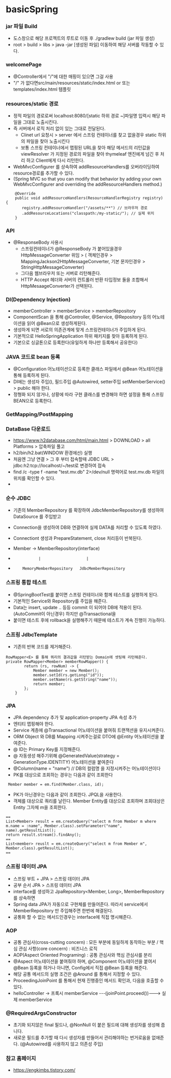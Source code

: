 # basicSpring


### jar 파일 Build
 - 도스창으로 해당 프로젝트의 루트로 이동 후 ./gradlew build (jar 파일 생성)
 - root > build > libs > java -jar [생성된 파일] 이동하여 해당 서버를 작동할 수 있다.

### welcomePage 
- @Controller에서 "/"에 대한 매핑이 있으면 그걸 사용
- "/" 가 없다면src/main/resources/static/index.html or 또는 templates/index.html 템플릿


### resources/static 경로
- 정적 파일의 경로로써 localhost:8080/[static 하위 경로 ~]파일명 입력시 해당 파일을 그대로 노출시킨다.
- 즉 서버에서 로직 처리 없이 있는 그대로 전달된다.
  - Clinet url 요청시 > server 에서 스프링 컨테이너를 찾고 없을경우 static 하위의 파일을 찾아 노출시킨다
  - 보통 스프링 컨테이너에서 맵핑된 URL을 찾아 해당 메서드의 리턴값을 viewResolver 가 지정된 경로의 파일을 찾아 thymeleaf 엔진에게 넘긴 후 처리 하고 Client에게 다시 리턴한다.
- WebMvcConfigurer 를 상속하여 addResourceHandlers를 오버라이딩하여 resource경로를 추가할 수 있다.
- (Spring MVC so that you can modify that behavior by adding your own WebMvcConfigurer and overriding the addResourceHandlers method.)

```
    @Override
    public void addResourceHandlers(ResourceHandlerRegistry registry) {
       registry.addResourceHandler("/assets/**") // 브라우저 경로
       .addResourceLocations("classpath:/my-static/"); // 실제 위치
    } 
```
### API
- @ResponseBody 사용시 
  - 스프링컨테이너가 @ResponseBody 가 붙어있을경우 HttpMessageConverter 위임  > ( 객체인경우 > MappingJackson2HttpMessageConverter, 기본 문자인경우 > StringHttpMessageConverter)
  - 그다음 웹브라우저 또는 서버로 리턴해준다.
  - HTTP Accept 헤더와 서버의 컨트롤러 반환 타입정보 둘을 조합해서 HttpMesaageConverter가 선택된다.


### DI(Dependency Injection)
- memberController > memberService > memberRepository 
- ComponentScan 을 통해  @Controller, @Service, @Repository 등의 어노테이션을 읽어 @Bean으로 생성하게된다.
- 생성하게 되면 서로의 의존관계에 맞게 스프링컨테이너가 주입하게 된다.
- 기본적으로 HelloSpringApplication 하위 패키지를 찾아 등록하게 된다.
- 기본으로 싱글톤으로 등록한다(유일하게 하나만 등록해서 공유한다)

### JAVA 코드로 bean 등록
- @Configuration 어노테이션으로 등록한 클래스 파일에서 @Bean 어노테이션을 통해 등록하게 된다.
- DI에는 생성자 주입(), 필드주입 @Autowired, setter주입 setMemberService() > public 해야 한다.
- 정형화 되지 않거나, 상황에 따라 구현 클래스를 변경해야 하면 설정을 통해 스프링 BEAN으로 등록한다.

### GetMapping/PostMapping


### DataBase 다운로드
- https://www.h2database.com/html/main.html > DOWNLOAD > all Platforms > 압축파일 풀고
- h2/bin/h2.bat(WINDOW 환경에선) 실행 
- 처음엔 그냥 연결 > 그 후 부터 접속할때 JDBC URL > jdbc:h2:tcp://localhost/~/test로 변경하여 접속 
- find /c -type f -name "test.mv.db" 2>/dev/null 명력어로 test.mv.db 파일의 위치를 확인할 수 있다.
- 
   
### 순수 JDBC
- 기존의 MemberRepository 를 확장하여 JdbcMemberRepository를 생성하여 DataSource 를 주입받고 
- Connection을 생성하여 DB와 연결하여 실제 DATA를 처리할 수 있도록 하였다.
- Connectiont 생성과 PrepareStatement, close 처리등이 반복된다.

- Member ->     MemberRepository(interface)
-                |                    |
-         MemoryMemberRepository   JdbcMemberRepository     
  


### 스프링 통합 테스트
- @SpringBootTest를 붙이면 스프링 컨테이너와 함께 테스트를 실행하게 된다.
- 기본적인 Service와 Repository를 주입을 해준다.
- Data는 insert, update .. 등등  commit 이 되어야 DB에 적용이 된다. (AutoCommit이 아닌경우) 하지만 @Transactional을
- 붙이면 테스트 후에 rollback을 실행해주기 때문에 테스트가 계속 진행이 가능하다.


### 스프링 JdbcTemplate
- 기존의 반복 코드를 제거해준다.
```
RowMapper<E> 를 통해 쿼리의 결과값을 리턴받는 Domain에 셋팅해 리턴해준다.
private RowMapper<Member> memberRowMapper() {
        return (rs, rowNum) -> {
            Member member = new Member();
            member.setId(rs.getLong("id"));
            member.setName(rs.getString("name"));
            return member;
        };
    }
```

### JPA
- JPA dependency 추가 및 application-property JPA 속성 추가
- 엔티티 맵핑해야 한다.
- Service 계층에 @Transactional 어노테이션을 붙여줘 트랜잭션을 유지시켜준다.
- ORM  Object 와 DB를 Mapping 시켜주는걸로 DTO에 @Entity 어노테이션을 붙여준다.
- @ ID는 Primary Key를 지정해준다.
- @ 자동생성 해주기위해  @GeneratedValue(strategy = GenerationType.IDENTITY) 어노테이션을 붙여준다
- @Column(name = "name") // DB의 컬럼명 을 지정시켜주는 어노테이션이다
- PK를 대상으로 조회하는 경우는 다음과 같이 조회한다
```
 Member member = em.find(Member.class, id);
```
- PK가 아닌경우는 다음과 같이 조회한다. JPQL을 사용한다.
- 객체를 대상으로 쿼리를 날린다. Member Entity를 대상으로 조회하며 조회대상은 Entity 그자체 m을 조회한다.
```
==
List<Member> result = em.createQuery("select m from Member m where m.name = :name", Member.class).setParameter("name", name).getResultList();
return result.stream().findAny();
==
List<member> reuslt = em.createQuery("select m from Member m", Member.class).getResultList();
==
```


### 스프링 데이터 JPA
- 스프링 부트 + JPA > 스프링 데이터 JPA
- 공부 순서 JPA > 스프링 데이터 JPA
- interface를 생성하고 JpaRepository<Member, Long>, MemberRepository 를 상속하면
- Spring data JPA가 자동으로 구현체를 만들어준다. 따라서 service에서 MemberRepository 만 주입해주면 한번에 해결된다.
- 공통화 할 수 없는 메서드인경우는 interface에 직접 명시해준다.


### AOP
- 공통 관심사(cross-cutting concern) : 모든 부분에 동일하게 동작하는 부분 / 핵심 관심 사항(core concern) : 비즈니스 로직
- AOP(Aspect Oriented Programing) : 공통 관심사와 핵심 관심사를 분리
- @Aspect 어노테이션을 붙여줘야 하며, @Component 어노테이션을 붙여서 @Bean 등록을 하거나 아니면, Config에서 직접 @Bean 등록을 해준다.
- 해당 공통 메서드의 실행 조건은 @Around 를 통해서 지정할 수 있다.
- ProceedingJoinPoint 를 통해서 현재 진행중인 메서드 확인과, 다음을 호출할 수 있다. 
- helloController -> 프록시 memberService ---(joinPoint.proceed())---> 실제 memberService


### @RequiredArgsConstructor
-  초기화 되지않은 final 필드나, @NonNull 이 붙은 필드에 대해 생성자를 생성해 줍니다.
- 새로운 필드를 추가할 때 다시 생성자를 만들어서 관리해야하는 번거로움을 없애준다. (@Autowired를 사용하지 않고 의존성 주입)


### 참고 홈페이지
- https://engkimbs.tistory.com/ 